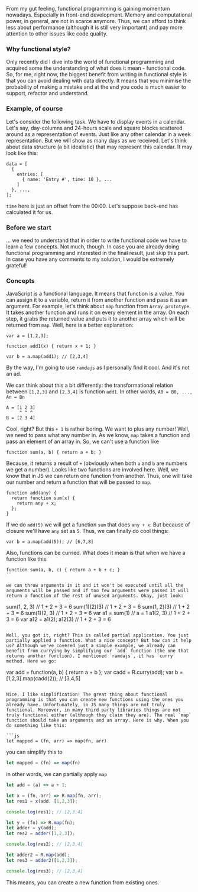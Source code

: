 From my gut feeling, functional programming is gaining momentum nowadays. Especially in front-end development. Memory and computational power, in general, are not in scarce anymore. Thus, we can afford to think less about performance (although it is still very important) and pay more attention to other issues like code quality.

### Why functional style?

Only recently did I dive into the world of functional programming and acquired some the understanding of what does it mean - functional code. So, for me, right now, the biggest benefit from writing in functional style is that you can avoid dealing with data directly. It means that you minimise the probability of making a mistake and at the end you code is much easier to support, refactor and understand.

### Example, of course

Let's consider the following task. We have to display events in a calendar. Let's say, day-columns and 24-hours scale and square blocks scattered around as a representation of events. Just like any other calendar in a week representation. But we will show as many days as we received. Let's think about data structure (a bit idealistic) that may represent this calendar. It may look like this:

```
data = [
  {
    entries: [
      { name: 'Entry #', time: 10 }, ...
    ]
  }, ...,
];
```

`time` here is just an offset from the 00:00. Let's suppose back-end has calculated it for us.

### Before we start

... we need to understand that in order to write functional code we have to learn a few concepts. Not much, though. In case you are already doing functional programming and interested in the final result, just skip this part. In case you have any comments to my solution, I would be extremely grateful!

### Concepts

JavaScript is a functional language. It means that function is a value. You can assign it to a variable, return it from another function and pass it as an argument. For example, let's think about `map` function from `Array.prototype`. It takes another function and runs it on every element in the array. On each step, it grabs the returned value and puts it to another array which will be returned from `map`. Well, here is a better explanation:

```
var a = [1,2,3];

function add1(x) { return x + 1; }

var b = a.map(add1); // [2,3,4]
```

By the way, I'm going to use `ramdajs` as I personally find it cool. And it's not an ad.

We can think about this a bit differently: the transformational relation between `[1,2,3]` and `[2,3,4]` is function `add1`. In other words, `A0 = B0, ..., An = Bn`

```
A = [1 2 3]
     ^ ^ ^
B = [2 3 4]
```

Cool, right? But this `+ 1` is rather boring. We want to plus any number! Well, we need to pass what any number in. As we know, `map` takes a function and pass an element of an array in. So, we can't use a function like

```
function sum(a, b) { return a + b; }
```

Because, it returns a result of `+` (obviously when both `a` and `b` are numbers we get a number). Looks like two functions are involved here. Well, we know that in JS we can return one function from another. Thus, one will take our number and return a function that will be passed to `map`.

```
function add(any) {
  return function sum(x) {
    return any + x;
  };
}
```

If we do `add(5)` we will get a function `sum` that does `any + x`. But because of closure we'll have `any` set as `5`. Thus, we can finally do cool things:

```
var b = a.map(add(5)); // [6,7,8]
```

Also, functions can be curried. What does it mean is that when we have a function like this:

```
function sum(a, b, c) { return a + b + c; }
``

we can throw arguments in it and it won't be executed until all the arguments will be passed and if too few arguments were passed it will return a function of the rest of unused arguments. Okay, just look:

```
sum(1, 2, 3) // 1 + 2 + 3 = 6
sum(1)(2)(3) // 1 + 2 + 3 = 6
sum(1, 2)(3) // 1 + 2 + 3 = 6
sum(1)(2, 3) // 1 + 2 + 3 = 6
var a1 = sum(1) // a = 1
a1(2, 3) // 1 + 2 + 3 = 6
var a12 = a1(2);
a12(3) // 1 + 2 + 3 = 6
```

Well, you got it, right? This is called partial application. You just partially applied a function. What a nice concept! But how can it help us? Although we've covered just a simple example, we already can benefit from currying by simplifying our `add` function (the one that returns another function). I mentioned `ramdajs`, it has `curry` method. Here we go:

```
var add = function(a, b) { return a + b };
var cadd = R.curry(add);
var b = [1,2,3].map(cadd(2)); // [3,4,5]
```

Nice, I like simplification! The great thing about functional programming is that you can create new functions using the ones you already have. Unfortunately, in JS many things are not truly functional. Moreover, in many third party libraries things are not truly functional either (although they claim they are). The real `map` function should take an arguments and an array. Here is why. When you do something like this:

```js
let mapped = (fn, arr) => map(fn, arr)
```

you can simplify this to

```js
let mapped = (fn) => map(fn)
```

in other words, we can partially apply `map`

```js
let add = (a) => a + 1;

let x = (fn, arr) => R.map(fn, arr);
let res1 = x(add, [1,2,3]);

console.log(res1); // [2,3,4]

let y = (fn) => R.map(fn);
let adder = y(add);
let res2 = adder([1,2,3]);

console.log(res2); // [2,3,4]

let adder2 = R.map(add);
let res3 = adder2([1,2,3]);

console.log(res3); // [2,3,4]
```

This means, you can create a new function from existing ones.
